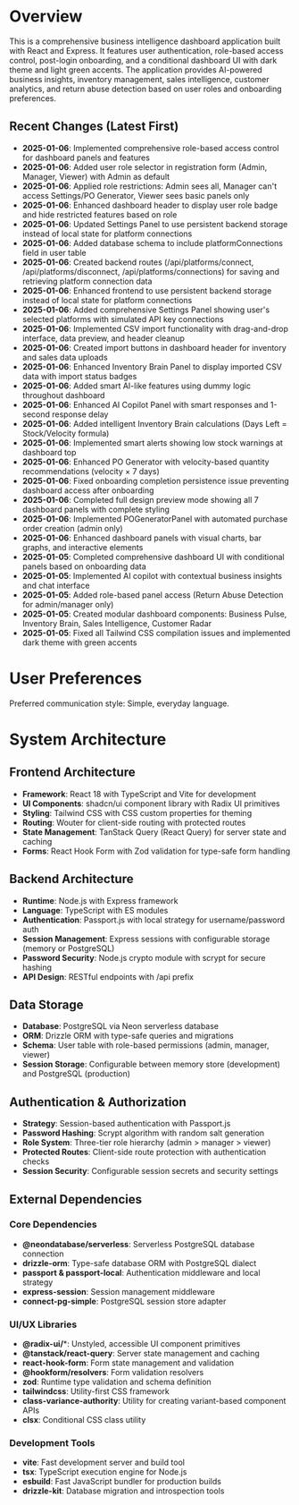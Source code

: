 # Overview

This is a comprehensive business intelligence dashboard application built with React and Express. It features user authentication, role-based access control, post-login onboarding, and a conditional dashboard UI with dark theme and light green accents. The application provides AI-powered business insights, inventory management, sales intelligence, customer analytics, and return abuse detection based on user roles and onboarding preferences.

## Recent Changes (Latest First)
- **2025-01-06**: Implemented comprehensive role-based access control for dashboard panels and features
- **2025-01-06**: Added user role selector in registration form (Admin, Manager, Viewer) with Admin as default
- **2025-01-06**: Applied role restrictions: Admin sees all, Manager can't access Settings/PO Generator, Viewer sees basic panels only
- **2025-01-06**: Enhanced dashboard header to display user role badge and hide restricted features based on role
- **2025-01-06**: Updated Settings Panel to use persistent backend storage instead of local state for platform connections
- **2025-01-06**: Added database schema to include platformConnections field in user table
- **2025-01-06**: Created backend routes (/api/platforms/connect, /api/platforms/disconnect, /api/platforms/connections) for saving and retrieving platform connection data
- **2025-01-06**: Enhanced frontend to use persistent backend storage instead of local state for platform connections
- **2025-01-06**: Added comprehensive Settings Panel showing user's selected platforms with simulated API key connections
- **2025-01-06**: Implemented CSV import functionality with drag-and-drop interface, data preview, and header cleanup
- **2025-01-06**: Created import buttons in dashboard header for inventory and sales data uploads
- **2025-01-06**: Enhanced Inventory Brain Panel to display imported CSV data with import status badges
- **2025-01-06**: Added smart AI-like features using dummy logic throughout dashboard
- **2025-01-06**: Enhanced AI Copilot Panel with smart responses and 1-second response delay
- **2025-01-06**: Added intelligent Inventory Brain calculations (Days Left = Stock/Velocity formula)
- **2025-01-06**: Implemented smart alerts showing low stock warnings at dashboard top
- **2025-01-06**: Enhanced PO Generator with velocity-based quantity recommendations (velocity × 7 days)
- **2025-01-06**: Fixed onboarding completion persistence issue preventing dashboard access after onboarding
- **2025-01-06**: Completed full design preview mode showing all 7 dashboard panels with complete styling
- **2025-01-06**: Implemented POGeneratorPanel with automated purchase order creation (admin only)
- **2025-01-06**: Enhanced dashboard panels with visual charts, bar graphs, and interactive elements
- **2025-01-05**: Completed comprehensive dashboard UI with conditional panels based on onboarding data
- **2025-01-05**: Implemented AI copilot with contextual business insights and chat interface  
- **2025-01-05**: Added role-based panel access (Return Abuse Detection for admin/manager only)
- **2025-01-05**: Created modular dashboard components: Business Pulse, Inventory Brain, Sales Intelligence, Customer Radar
- **2025-01-05**: Fixed all Tailwind CSS compilation issues and implemented dark theme with green accents

# User Preferences

Preferred communication style: Simple, everyday language.

# System Architecture

## Frontend Architecture
- **Framework**: React 18 with TypeScript and Vite for development
- **UI Components**: shadcn/ui component library with Radix UI primitives
- **Styling**: Tailwind CSS with CSS custom properties for theming
- **Routing**: Wouter for client-side routing with protected routes
- **State Management**: TanStack Query (React Query) for server state and caching
- **Forms**: React Hook Form with Zod validation for type-safe form handling

## Backend Architecture
- **Runtime**: Node.js with Express framework
- **Language**: TypeScript with ES modules
- **Authentication**: Passport.js with local strategy for username/password auth
- **Session Management**: Express sessions with configurable storage (memory or PostgreSQL)
- **Password Security**: Node.js crypto module with scrypt for secure hashing
- **API Design**: RESTful endpoints with /api prefix

## Data Storage
- **Database**: PostgreSQL via Neon serverless database
- **ORM**: Drizzle ORM with type-safe queries and migrations
- **Schema**: User table with role-based permissions (admin, manager, viewer)
- **Session Storage**: Configurable between memory store (development) and PostgreSQL (production)

## Authentication & Authorization
- **Strategy**: Session-based authentication with Passport.js
- **Password Hashing**: Scrypt algorithm with random salt generation
- **Role System**: Three-tier role hierarchy (admin > manager > viewer)
- **Protected Routes**: Client-side route protection with authentication checks
- **Session Security**: Configurable session secrets and security settings

## External Dependencies

### Core Dependencies
- **@neondatabase/serverless**: Serverless PostgreSQL database connection
- **drizzle-orm**: Type-safe database ORM with PostgreSQL dialect
- **passport & passport-local**: Authentication middleware and local strategy
- **express-session**: Session management middleware
- **connect-pg-simple**: PostgreSQL session store adapter

### UI/UX Libraries
- **@radix-ui/***: Unstyled, accessible UI component primitives
- **@tanstack/react-query**: Server state management and caching
- **react-hook-form**: Form state management and validation
- **@hookform/resolvers**: Form validation resolvers
- **zod**: Runtime type validation and schema definition
- **tailwindcss**: Utility-first CSS framework
- **class-variance-authority**: Utility for creating variant-based component APIs
- **clsx**: Conditional CSS class utility

### Development Tools
- **vite**: Fast development server and build tool
- **tsx**: TypeScript execution engine for Node.js
- **esbuild**: Fast JavaScript bundler for production builds
- **drizzle-kit**: Database migration and introspection tools